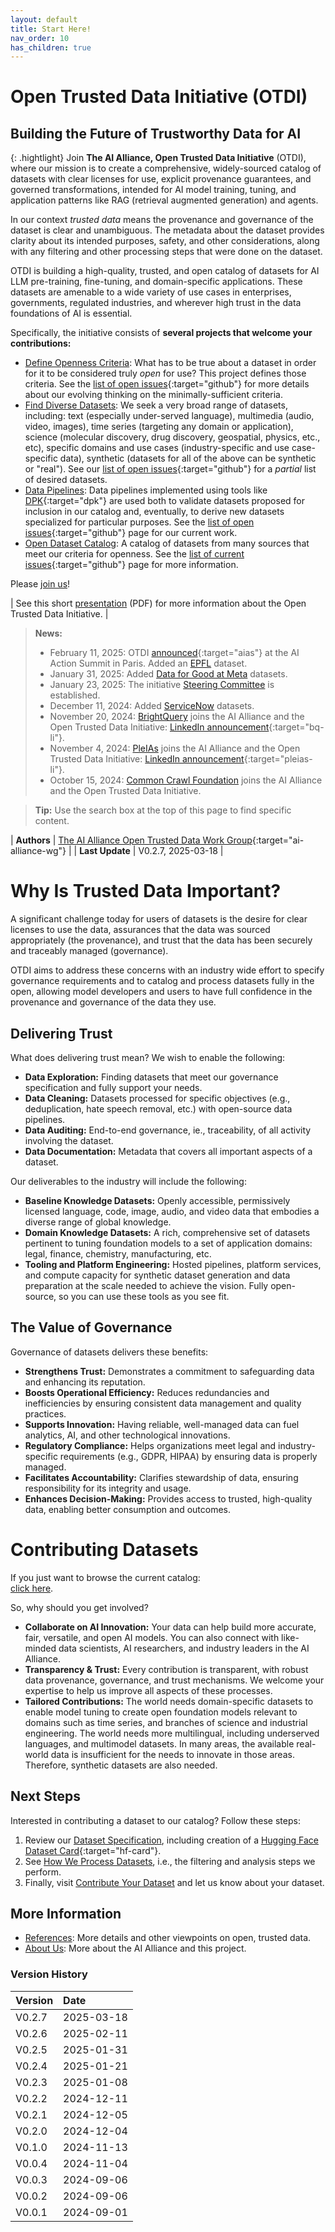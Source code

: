 ```yaml
---
layout: default
title: Start Here!
nav_order: 10
has_children: true
---
```


# Open Trusted Data Initiative (OTDI) 
## Building the Future of Trustworthy Data for AI

{: .hightlight}
Join **The AI Alliance, Open Trusted Data Initiative** (OTDI), where our mission is to create a comprehensive, widely-sourced catalog of datasets with clear licenses for use, explicit provenance guarantees, and governed transformations, intended for AI model training, tuning, and application patterns like RAG (retrieval augmented generation) and agents.

In our context _trusted data_ means the provenance and governance of the dataset is clear and unambiguous. The metadata about the dataset provides clarity about its intended purposes, safety, and other considerations, along with any filtering and other processing steps that were done on the dataset.

OTDI is building a high-quality, trusted, and open catalog of datasets for AI LLM pre-training, fine-tuning, and domain-specific applications. These datasets are amenable to a wide variety of use cases in enterprises, governments, regulated industries, and wherever high trust in the data foundations of AI is essential.

Specifically, the initiative consists of **several projects that welcome your contributions:**

* [Define Openness Criteria]({{site.baseurl}}/dataset-requirements/): What has to be true about a dataset in order for it to be considered truly _open_ for use? This project defines those criteria. See the [list of open issues](https://github.com/orgs/The-AI-Alliance/projects/28/views/1?filterQuery=label%3A%22dataset+requirements%22){:target="github"} for more details about our evolving thinking on the minimally-sufficient criteria.
* [Find Diverse Datasets]({{site.baseurl}}/contributing/#what-kinds-of-datasets-do-we-want): We seek a very broad range of datasets, including: text (especially under-served language), multimedia (audio, video, images), time series (targeting any domain or application), science (molecular discovery, drug discovery, geospatial, physics, etc., etc), specific domains and use cases (industry-specific and use case-specific data), synthetic (datasets for all of the above can be synthetic or "real"). See our [list of open issues](https://github.com/orgs/The-AI-Alliance/projects/28/views/1?filterQuery=label%3A%22diverse+datasets%22){:target="github"} for a _partial_ list of desired datasets.
* [Data Pipelines]({{site.baseurl}}/our-processing/): Data pipelines implemented using tools like [DPK](https://github.com/The-AI-Alliance/dpk-alliance){:target="dpk"} are used both to validate datasets proposed for inclusion in our catalog and, eventually, to derive new datasets specialized for particular purposes. See the [list of open issues](https://github.com/orgs/The-AI-Alliance/projects/28/views/1?filterQuery=label%3A%22data+pipelines%22){:target="github"} page for our current work.
* [Open Dataset Catalog]({{site.baseurl}}/catalog/): A catalog of datasets from many sources that meet our criteria for openness. See the [list of current issues](https://github.com/orgs/The-AI-Alliance/projects/28/views/1?filterQuery=label%3A%22dataset+catalog%22){:target="github"} page for more information.

Please [join us]({{site.baseurl}}/about/#join-the-open-trusted-data-initiative)!

| See this short [presentation]({{site.baseurl}}/files/OTDI-Overview.pdf) (PDF) for more information about the Open Trusted Data Initiative. |

> **News:**
>
> * February 11, 2025: OTDI [announced](https://thealliance.ai/blog/announcing-open-trusted-data-initiative-otdi){:target="aias"} at the AI Action Summit in Paris. Added an [EPFL]({{site.baseurl}}/catalog/#epfl) dataset.
> * January 31, 2025: Added [Data for Good at Meta]({{site.baseurl}}/catalog/#meta) datasets.
> * January 23, 2025: The initiative [Steering Committee]({{site.baseurl}}/about/#steering-committee) is established.
> * December 11, 2024: Added [ServiceNow]({{site.baseurl}}/catalog/#servicenow) datasets.
> * November 20, 2024: [BrightQuery]({{site.baseurl}}/catalog/#brightquery) joins the AI Alliance and the Open Trusted Data Initiative: [LinkedIn announcement](https://www.linkedin.com/posts/jose-plehn_brightquery-is-proud-to-now-be-a-member-of-activity-7265516443742478338-xjIz/?utm_source=share&utm_medium=member_desktop){:target="bq-li"}.
> * November 4, 2024: [PleIAs]({{site.baseurl}}/catalog/#pleias) joins the AI Alliance and the Open Trusted Data Initiative: [LinkedIn announcement](https://www.linkedin.com/posts/pleias_pleias-joins-the-ai-alliance-to-co-lead-open-ugcPost-7259263514542796800-Uphx/){:target="pleias-li"}.
> * October 15, 2024: [Common Crawl Foundation]({{site.baseurl}}/catalog/#common-crawl-foundation) joins the AI Alliance and the Open Trusted Data Initiative.

> **Tip:** Use the search box at the top of this page to find specific content.

| **Authors**      | [The AI Alliance Open Trusted Data Work Group](https://thealliance.ai/focus-areas/foundation-models){:target="ai-alliance-wg"} |
| **Last Update**  | V0.2.7, 2025-03-18 |

# Why Is Trusted Data Important?

A significant challenge today for users of datasets is the desire for clear licenses to use the data, assurances that the data was sourced appropriately (the provenance), and trust that the data has been securely and traceably managed (governance).

OTDI aims to address these concerns with an industry wide effort to specify governance requirements and to catalog and process datasets fully in the open, allowing model developers and users to have full confidence in the provenance and governance of the data they use.

## Delivering Trust

What does delivering trust mean? We wish to enable the following:

* **Data Exploration:** Finding datasets that meet our governance specification and fully support your needs.
* **Data Cleaning:** Datasets processed for specific objectives (e.g., deduplication, hate speech removal, etc.) with open-source data pipelines.
* **Data Auditing:** End-to-end governance, ie., traceability, of all activity involving the dataset.
* **Data Documentation:** Metadata that covers all important aspects of a dataset.

Our deliverables to the industry will include the following:

* **Baseline Knowledge Datasets:** Openly accessible, permissively licensed language, code, image, audio, and video data that embodies a diverse range of global knowledge.
* **Domain Knowledge Datasets:** A rich, comprehensive set of datasets pertinent to tuning foundation models to a set of application domains: legal, finance, chemistry, manufacturing, etc.
* **Tooling and Platform Engineering:** Hosted pipelines, platform services, and compute capacity for synthetic dataset generation and data preparation at the scale needed to achieve the vision. Fully open-source, so you can use these tools as you see fit.

## The Value of Governance

Governance of datasets delivers these benefits:

* **Strengthens Trust:** Demonstrates a commitment to safeguarding data and enhancing its reputation.
* **Boosts Operational Efficiency:** Reduces redundancies and inefficiencies by ensuring consistent data management and quality practices.
* **Supports Innovation:** Having reliable, well-managed data can fuel analytics, AI, and other technological innovations.
* **Regulatory Compliance:** Helps organizations meet legal and industry-specific requirements (e.g., GDPR, HIPAA) by ensuring data is properly managed.
* **Facilitates Accountability:** Clarifies stewardship of data, ensuring responsibility for its integrity and usage.
* **Enhances Decision-Making:** Provides access to trusted, high-quality data, enabling better consumption and outcomes.

# Contributing Datasets

If you just want to browse the current catalog:<br/>
<a href="{{site.baseurl}}/catalog/" target="hugging-face" class="btn btn-primary fs-5 mb-4 mb-md-0 mr-2 no-glyph">click here</a>.

So, why should you get involved?

* **Collaborate on AI Innovation:** Your data can help build more accurate, fair, versatile, and open AI models. You can also connect with like-minded data scientists, AI researchers, and industry leaders in the AI Alliance.
* **Transparency & Trust:** Every contribution is transparent, with robust data provenance, governance, and trust mechanisms. We welcome your expertise to help us improve all aspects of these processes.
* **Tailored Contributions:** The world needs domain-specific datasets to enable model tuning to create open foundation models relevant to domains such as time series, and branches of science and industrial engineering. The world needs more multilingual, including underserved languages, and multimodel datasets. In many areas, the available real-world data is insufficient for the needs to innovate in those areas. Therefore, synthetic datasets are also needed.

## Next Steps

Interested in contributing a dataset to our catalog? Follow these steps:

1. Review our [Dataset Specification]({{site.baseurl}}/dataset-requirements), including creation of a [Hugging Face Dataset Card](https://huggingface.co/docs/hub/datasets-cards){:target="hf-card"}.
2. See [How We Process Datasets]({{site.baseurl}}/our-processing), i.e., the filtering and analysis steps we perform.
3. Finally, visit [Contribute Your Dataset]({{site.baseurl}}/contributing) and let us know about your dataset.

## More Information

* [References]({{site.baseurl}}/references): More details and other viewpoints on open, trusted data.
* [About Us]({{site.baseurl}}/about): More about the AI Alliance and this project.

### Version History

| Version  | Date       |
| :------- | :--------- |
| V0.2.7   | 2025-03-18 |
| V0.2.6   | 2025-02-11 |
| V0.2.5   | 2025-01-31 |
| V0.2.4   | 2025-01-21 |
| V0.2.3   | 2025-01-08 |
| V0.2.2   | 2024-12-11 |
| V0.2.1   | 2024-12-05 |
| V0.2.0   | 2024-12-04 |
| V0.1.0   | 2024-11-13 |
| V0.0.4   | 2024-11-04 |
| V0.0.3   | 2024-09-06 |
| V0.0.2   | 2024-09-06 |
| V0.0.1   | 2024-09-01 |

